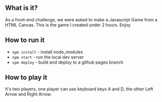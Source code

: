 ## What is it?

As a front-end challenge, we were asked to make a Javascript Game from a HTML Canvas. This is the game I created under 2 hours. Enjoy

## How to run it

- `npm install` - install node_modules
- `npm start` - run the local dev server
- `npm deploy` - build and deploy to a github pages branch

## How to play it
It's two players, one player can use keyboard keys A and D, the other Left Arrow and Right Arrow. 
